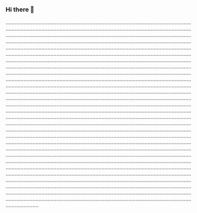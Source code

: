 ### Hi there 👋

..................................................................................................................................................................................................................................................................................................................................................................................................................................................................................................................................................................................................................................................................................................................................................................................................................................................................................................................................................................................................................................................................................................................................................................................................................................................................................................................................................................................................................................................................................................................................................................................................................................................................................................................................................................................................................................................................................................................................................................................................................................................................................................................................................................................................................................................................................................................................................................................................................................................................................................................................................................................................................................................................................................................................................................................................................................................................................................................................................................................................................................................................................................................................................................................................................................................................................................................................................................................................................................................................................................................................................................................................................................................................................................................................................................